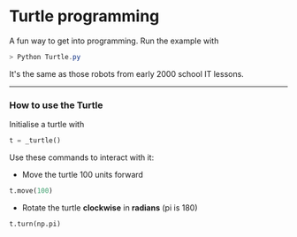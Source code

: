# Turtle programming
A fun way to get into programming. Run the example with
```Powershell
> Python Turtle.py
```
It's the same as those robots from early 2000 school IT lessons.

---
### How to use the Turtle 

Initialise a turtle with
```Python
t = _turtle()
```
Use these commands to interact with it:

- Move the turtle 100 units forward
```Python
t.move(100)
```
- Rotate the turtle **clockwise** in **radians** (pi is 180)
```Python
t.turn(np.pi) 
```
 